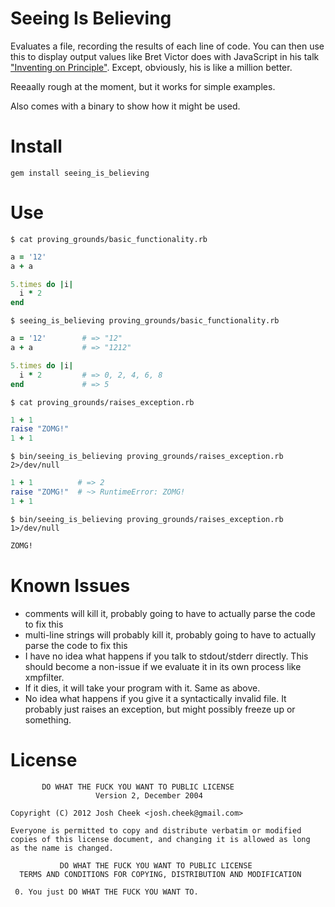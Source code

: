 Seeing Is Believing
===================

Evaluates a file, recording the results of each line of code.
You can then use this to display output values like Bret Victor does with JavaScript in his talk ["Inventing on Principle"][inventing_on_principle].
Except, obviously, his is like a million better.

Reeaally rough at the moment, but it works for simple examples.

Also comes with a binary to show how it might be used.

Install
=======

    gem install seeing_is_believing

Use
===

    $ cat proving_grounds/basic_functionality.rb

```ruby
a = '12'
a + a

5.times do |i|
  i * 2
end
```

    $ seeing_is_believing proving_grounds/basic_functionality.rb

```ruby
a = '12'        # => "12"
a + a           # => "1212"

5.times do |i|
  i * 2         # => 0, 2, 4, 6, 8
end             # => 5
```

    $ cat proving_grounds/raises_exception.rb

```ruby
1 + 1
raise "ZOMG!"
1 + 1
```

    $ bin/seeing_is_believing proving_grounds/raises_exception.rb 2>/dev/null

```ruby
1 + 1          # => 2
raise "ZOMG!"  # ~> RuntimeError: ZOMG!
1 + 1
```

    $ bin/seeing_is_believing proving_grounds/raises_exception.rb 1>/dev/null

```bash
ZOMG!
```

Known Issues
============

* comments will kill it, probably going to have to actually parse the code to fix this
* multi-line strings will probably kill it, probably going to have to actually parse the code to fix this
* I have no idea what happens if you talk to stdout/stderr directly. This should become a non-issue if we evaluate it in its own process like xmpfilter.
* If it dies, it will take your program with it. Same as above.
* No idea what happens if you give it a syntactically invalid file. It probably just raises an exception, but might possibly freeze up or something.

License
=======

           DO WHAT THE FUCK YOU WANT TO PUBLIC LICENSE
                       Version 2, December 2004

    Copyright (C) 2012 Josh Cheek <josh.cheek@gmail.com>

    Everyone is permitted to copy and distribute verbatim or modified
    copies of this license document, and changing it is allowed as long
    as the name is changed.

               DO WHAT THE FUCK YOU WANT TO PUBLIC LICENSE
      TERMS AND CONDITIONS FOR COPYING, DISTRIBUTION AND MODIFICATION

     0. You just DO WHAT THE FUCK YOU WANT TO.



[inventing_on_principle]: http://vimeo.com/36579366
